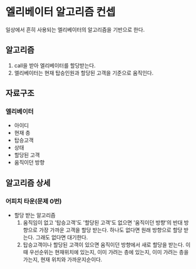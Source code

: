 # 엘리베이터 알고리즘 컨셉

일상에서 흔히 사용되는 엘리베이터의 알고리즘을 기반으로 한다.

## 알고리즘
1. call을 받아 엘리베이터를 할당받는다.
2. 엘리베이터는 현재 탑승인원과 할당된 고객을 기준으로 움직인다.

## 자료구조
### 엘리베이터
* 아이디
* 현재 층
* 탑승고객
* 상태
* 할당된 고객
* 움직이던 방향

## 알고리즘 상세
### 어피치 타운(문제 0번)
* 할당 받는 알고리즘
    1. 움직임이 없고 '탑승고객'도 '할당된 고객'도 없으면 '움직이던 방향'의 반대 방향으로 가장 가까운 고객을 할당 받는다. 하나도 없다면 원래 방향으로 할당 받는다. 그래도 없다면 대기한다.
    2. 탑승고객이나 할당된 고객이 있으면 움직이던 방향에서 새로 할당을 받는다. 이때 우선순위는 현재위치에 있는지, 이미 가려는 층에 있는지, 이미 가려는 층을 가는지, 현재 위치와 가까운지순이다.
